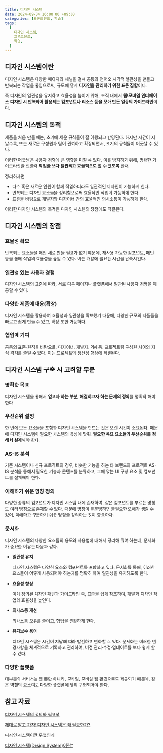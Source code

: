 ```yaml
---
title: 디자인 시스템
date: 2024-09-04 16:00:00 +09:00
categories: [프론트엔드, 학습]
tags:
  [
    디자인 시스템,
    프론트엔드,
    학습,
  ]
---
```


## 디자인 시스템이란
디자인 시스템은 다양한 페이지와 채널을 걸쳐 공통의 언어오 시각적 일관성을 만들고 반복되는 작업을 줄임으로써, 규모에 맞게 **디자인을 관리하기 위한 표준 집합**이다. 

즉 디자인의 일관성을 유지하고 효율성을 높이기 위해, 조직 내에서 **웹/모바일 인터페이스 디자인 시 반복되어 활용되는 컴포넌트나 리소스 등을 모아 만든 일종의 가이드라인**이다.

## 디자인 시스템의 목적
제품을 처음 만들 때는, 초기에 세운 규칙들이 잘 이행되고 반영된다. 하지만 시간이 지날수록, 또는 새로운 구성원과 팀이 관여하고 확장되면서, 초기의 규칙들이 어긋날 수 있다. 

이러한 어긋남은 사용자 경험에 큰 영향을 미칠 수 있다. 이를 방지하기 위해, 명확한 가이드라인을 만들어 **작업을 보다 일관되고 효율적으로 할 수 있도록** 한다.

정리하자면
- 다수 혹은 새로운 인원이 함께 작업하더라도 일관적인 디자인이 가능하게 한다.
- 반복되는 디자인 요소들을 정리함으로써 효율적인 작업이 가능하게 한다.
- 표준을 바탕으로 개발자와 디자이너 간의 효율적인 의사소통이 가능하게 한다.

이러한 디자인 시스템의 목적은 디자인 시스템의 장점에도 직결된다.

## 디자인 시스템의 장점

### 효율성 확보
반복되는 요소들을 매번 새로 만들 필요가 없기 때문에, 재사용 가능한 컴포넌트, 패턴 등을 통해 작업의 효율성을 높일 수 있다. 이는 개발에 필요한 시간을 단축시킨다.

### 일관성 있는 사용자 경험
디자인 시스템의 표준에 따라, 서로 다른 페이지나 플랫폼에서 일관된 사용자 경험을 제공할 수 있다.

### 다양한 제품에 대응(확장)
디자인 시스템을 활용하여 효율성과 일관성을 확보했기 때문에, 다양한 규모의 제품들을 빠르고 쉽게 만들 수 있고, 확장 또한 가능하다.

### 협업에 기여
공통의 표준·원칙을 바탕으로, 디자이너, 개발자, PM 등, 프로젝트팀 구성원 사이의 지식 격차를 줄일 수 있다. 이는 프로젝트의 생산성 향상에 직결된다.

## 디자인 시스템 구축 시 고려할 부분

### 명확한 목표
디자인 시스템을 통해서 **얻고자 하는 부분, 해결하고자 하는 문제의 정의**를 명확히 해야 한다.

### 우선순위 설정
한 번에 모든 요소들을 포함한 디자인 시스템을 만드는 것은 오랜 시간이 소요된다. 때문에 디자인 시스템이 필요한 시스템의 특성에 맞춰, **필요한 주요 요소들의 우선순위를 정해서 설계**해야 한다.

### AS-IS 분석
기존 시스템이나 신규 프로젝트의 경우, 비슷한 기능을 하는 타 브랜드의 프로젝트 AS-IS 분석을 통해서 필요한 기능과 콘텐츠를 분류하고, 그에 맞는 UI 구성 요소 및 컴포넌트를 설계해야 한다.

### 이해하기 쉬운 명칭 정의
다양한 종류의 컴포넌트가 디자인 시스템 내에 존재하여, 같은 컴포넌트를 부르는 명청도 여러 명칭으로 존재할 수 있다. 때문에 명칭이 불분명하면 불필요한 오해가 생길 수 있어, 이해하고 구분하기 쉬운 명칭을 정의하는 것이 중요하다.

### 문서화
디자인 시스템의 다양한 요소들의 용도와 사용법에 대해서 정리해 줘야 하는데, 문서화가 중요한 이유는 다음과 같다.

- **일관성 유지**

  디자인 시스템은 다양한 요소와 컴포넌트를 포함하고 있다. 문서화를 통해, 이러한 요소들이 어떻게 사용되어야 하는지를 명확히 하여 일관성을 유지하도록 한다.

- **효율성 향상**

  이미 정의된 디자인 패턴과 가이드라인 즉, 표준을 쉽게 참조하여, 개발과 디자인 작업의 효율성을 높인다.

- **의사소통 개선**

  의사소통 오류를 줄이고, 협업을 원활하게 한다.

- **유지보수 용이**

  디자인 시스템은 시간이 지남에 따라 발전하고 변화할 수 있다. 문서화는 이러한 변경사항을 체계적으로 기록하고 관리하여, 버전 관리·수정·업데이트를 보다 쉽게 할 수 있다.

### 다양한 플랫폼
대부분의 서비스는 웹 뿐만 아니라, 모바일, 모바일 웹 환경으로도 제공되기 때문에, 같은 역할의 요소여도 다양한 플랫폼에 맞춰 구현되어야 한다.

## 참고 자료
[디자인 시스템의 정의와 필요성](https://brunch.co.kr/@yu0/55)

[제대로 알고 가자! 디자인 시스템은 왜 필요한가?](https://pixso.net/kr/skills/design-system/)

[디자인 시스템이란 무엇인가](https://devocean.sk.com/blog/techBoardDetail.do?ID=163710)

[디자인 시스템(Design System)이란?](https://ykss.netlify.app/web/design_system/)